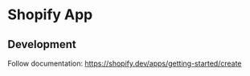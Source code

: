 # Shopify App

## Development

Follow documentation: https://shopify.dev/apps/getting-started/create
